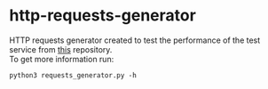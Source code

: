 # http-requests-generator
HTTP requests generator created to test the performance of the test service from [this](https://github.com/WasilewM/23Z-INZ) repository.  
To get more information run:
```shell
python3 requests_generator.py -h
```